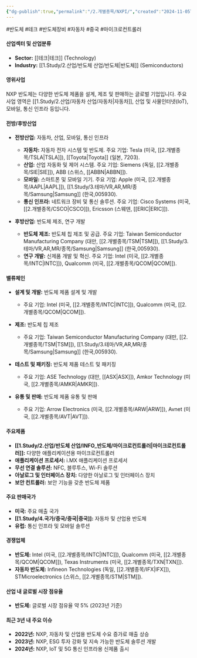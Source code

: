```yaml
---
{"dg-publish":true,"permalink":"/2.개별종목/NXPI/","created":"2024-11-05T14:50:04.066+09:00","updated":"2025-07-10T10:44:22.327+09:00"}
---
```


#반도체 #테크 #반도체장비 #자동차 #중국 #마이크로컨트롤러

#### 산업섹터 및 산업분류

- **Sector:** [[테크\|테크]] (Technology)
- **Industry:** [[1.Study/2.산업/반도체 산업/반도체\|반도체]] (Semiconductors)

#### 영위사업

NXP 반도체는 다양한 반도체 제품을 설계, 제조 및 판매하는 글로벌 기업입니다. 주요 사업 영역은 [[1.Study/2.산업/자동차 산업/자동차\|자동차]], 산업 및 사물인터넷(IoT), 모바일, 통신 인프라 등입니다.

#### 전방/후방산업

- **전방산업:** 자동차, 산업, 모바일, 통신 인프라
    
    - **자동차:** 자동차 전자 시스템 및 반도체. 주요 기업: Tesla (미국, [[2.개별종목/TSLA\|TSLA]]), [[Toyota\|Toyota]] (일본, 7203).
    - **산업:** 산업 자동화 및 제어 시스템. 주요 기업: Siemens (독일, [[2.개별종목/SIE\|SIE]]), ABB (스위스, [[ABBN\|ABBN]]).
    - **모바일:** 스마트폰 및 모바일 기기. 주요 기업: Apple (미국, [[2.개별종목/AAPL\|AAPL]]), [[1.Study/3.테마/VR,AR,MR/종목/Samsung\|Samsung]] (한국,005930).
    - **통신 인프라:** 네트워크 장비 및 통신 솔루션. 주요 기업: Cisco Systems (미국, [[2.개별종목/CSCO\|CSCO]]), Ericsson (스웨덴, [[ERIC\|ERIC]]).
- **후방산업:** 반도체 제조, 연구 개발
    
    - **반도체 제조:** 반도체 칩 제조 및 공급. 주요 기업: Taiwan Semiconductor Manufacturing Company (대만, [[2.개별종목/TSM\|TSM]]), [[1.Study/3.테마/VR,AR,MR/종목/Samsung\|Samsung]] (한국,005930).
    - **연구 개발:** 신제품 개발 및 혁신. 주요 기업: Intel (미국, [[2.개별종목/INTC\|INTC]]), Qualcomm (미국, [[2.개별종목/QCOM\|QCOM]]).

#### 밸류체인

- **설계 및 개발:** 반도체 제품 설계 및 개발
    - 주요 기업: Intel (미국, [[2.개별종목/INTC\|INTC]]), Qualcomm (미국, [[2.개별종목/QCOM\|QCOM]]).
- **제조:** 반도체 칩 제조
    - 주요 기업: Taiwan Semiconductor Manufacturing Company (대만, [[2.개별종목/TSM\|TSM]]), [[1.Study/3.테마/VR,AR,MR/종목/Samsung\|Samsung]] (한국,005930).
      
- **테스트 및 패키징:** 반도체 제품 테스트 및 패키징
    - 주요 기업: ASE Technology (대만, [[ASX\|ASX]]), Amkor Technology (미국, [[2.개별종목/AMKR\|AMKR]]).
- **유통 및 판매:** 반도체 제품 유통 및 판매
    - 주요 기업: Arrow Electronics (미국, [[2.개별종목/ARW\|ARW]]), Avnet (미국, [[2.개별종목/AVT\|AVT]]).

#### 주요제품

- **[[1.Study/2.산업/반도체 산업/INFO_반도체/마이크로컨트롤러\|마이크로컨트롤러]]:** 다양한 애플리케이션용 마이크로컨트롤러
- **애플리케이션 프로세서:** i.MX 애플리케이션 프로세서
- **무선 연결 솔루션:** NFC, 블루투스, Wi-Fi 솔루션
- **아날로그 및 인터페이스 장치:** 다양한 아날로그 및 인터페이스 장치
- **보안 컨트롤러:** 보안 기능을 갖춘 반도체 제품

#### 주요 판매국가

- **미국:** 주요 매출 국가
- **[[1.Study/4.국가/중국/중국\|중국]]:** 자동차 및 산업용 반도체
- **유럽:** 통신 인프라 및 모바일 솔루션

#### 경쟁업체

- **반도체:** Intel (미국, [[2.개별종목/INTC\|INTC]]), Qualcomm (미국, [[2.개별종목/QCOM\|QCOM]]), Texas Instruments (미국, [[2.개별종목/TXN\|TXN]]).
- **자동차 반도체:** Infineon Technologies (독일, [[2.개별종목/IFX\|IFX]]), STMicroelectronics (스위스, [[2.개별종목/STM\|STM]]).

#### 산업 내 글로벌 시장 점유율

- **반도체:** 글로벌 시장 점유율 약 5% (2023년 기준)

#### 최근 3년 내 주요 이슈

- **2022년:** NXP, 자동차 및 산업용 반도체 수요 증가로 매출 상승
- **2023년:** NXP, ESG 투자 강화 및 지속 가능한 반도체 솔루션 개발
- **2024년:** NXP, IoT 및 5G 통신 인프라용 신제품 출시